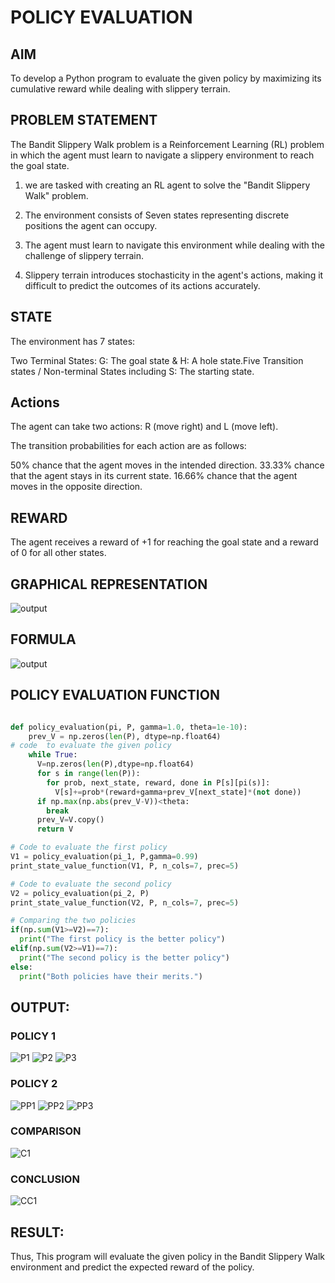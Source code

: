 # POLICY EVALUATION

## AIM
To develop a Python program to evaluate the given policy by maximizing its cumulative reward while dealing with slippery terrain.

## PROBLEM STATEMENT
The Bandit Slippery Walk problem is a Reinforcement Learning (RL) problem in which the agent must learn to navigate a slippery environment to reach the goal state.

1. we are tasked with creating an RL agent to solve the "Bandit Slippery Walk" problem.

2. The environment consists of Seven states representing discrete positions the agent can occupy.

3. The agent must learn to navigate this environment while dealing with the challenge of slippery terrain.

4. Slippery terrain introduces stochasticity in the agent's actions, making it difficult to predict the outcomes of its actions accurately.

## STATE
The environment has 7 states:

Two Terminal States: G: The goal state & H: A hole state.Five Transition states / Non-terminal States including S: The starting state.

## Actions
The agent can take two actions: R (move right) and L (move left). 

The transition probabilities for each action are as follows:

50% chance that the agent moves in the intended direction.
33.33% chance that the agent stays in its current state.
16.66% chance that the agent moves in the opposite direction.

## REWARD
The agent receives a reward of +1 for reaching the goal state and a reward of 0 for all other states.

## GRAPHICAL REPRESENTATION
![output](Graph.png)

## FORMULA
![output](form.png)

## POLICY EVALUATION FUNCTION
~~~python

def policy_evaluation(pi, P, gamma=1.0, theta=1e-10):
    prev_V = np.zeros(len(P), dtype=np.float64)
# code  to evaluate the given policy
    while True:
      V=np.zeros(len(P),dtype=np.float64)
      for s in range(len(P)):
        for prob, next_state, reward, done in P[s][pi(s)]:
          V[s]+=prob*(reward+gamma+prev_V[next_state]*(not done))
      if np.max(np.abs(prev_V-V))<theta:
        break
      prev_V=V.copy()
      return V

# Code to evaluate the first policy
V1 = policy_evaluation(pi_1, P,gamma=0.99)
print_state_value_function(V1, P, n_cols=7, prec=5)

# Code to evaluate the second policy
V2 = policy_evaluation(pi_2, P)
print_state_value_function(V2, P, n_cols=7, prec=5)

# Comparing the two policies
if(np.sum(V1>=V2)==7):
  print("The first policy is the better policy")
elif(np.sum(V2>=V1)==7):
  print("The second policy is the better policy")
else:
  print("Both policies have their merits.")
~~~
## OUTPUT:
### POLICY 1
![P1](https://github.com/Pravinrajj/rl-policy-evaluation/assets/117917674/32634a57-1a5b-44bd-bb66-b12b8bce611e)
![P2](https://github.com/Pravinrajj/rl-policy-evaluation/assets/117917674/96c8e7be-40ab-4611-a9b8-3ac716ec3914)
![P3](https://github.com/Pravinrajj/rl-policy-evaluation/assets/117917674/3089dee7-6bba-48a4-a733-3b3180aefc2d)

### POLICY 2
![PP1](https://github.com/Pravinrajj/rl-policy-evaluation/assets/117917674/f2bb7a4c-0728-4b73-b7ef-236aaaf0b84f)
![PP2](https://github.com/Pravinrajj/rl-policy-evaluation/assets/117917674/61d21b8d-2da5-482e-b46a-3603bc87279c)
![PP3](https://github.com/Pravinrajj/rl-policy-evaluation/assets/117917674/d93717d1-f154-4561-bbbb-259a9bcd631c)

### COMPARISON
![C1](https://github.com/Pravinrajj/rl-policy-evaluation/assets/117917674/62f43928-10c2-4e81-8a93-57a06662a299)

### CONCLUSION
![CC1](https://github.com/Pravinrajj/rl-policy-evaluation/assets/117917674/be819cad-905e-4ecd-b80e-366070380f8b)

## RESULT:
Thus, This program will evaluate the given policy in the Bandit Slippery Walk environment and predict the expected reward of the policy.
